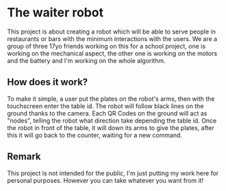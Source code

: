 # The waiter robot
This project is about creating a robot which will be able to serve people in restaurants or bars with the minimum interactions with the users. 
We are a group of three 17yo friends working on this for a school project, one is working on the mechanical aspect, the other one is working on the motors and the battery and I'm working on the whole algorithm.

## How does it work?
To make it simple, a user put the plates on the robot's arms, then with the touchscreen enter the table id.
The robot will follow black lines on the ground thanks to the camera. Each QR Codes on the ground will act as "nodes", telling the robot what direction take depending the table id.
Once the robot in front of the table, it will down its arms to give the plates, after this it will go back to the counter, waiting for a new command.

## Remark
This project is not intended for the public, I'm just putting my work here for personal purposes. However you can take whatever you want from it!